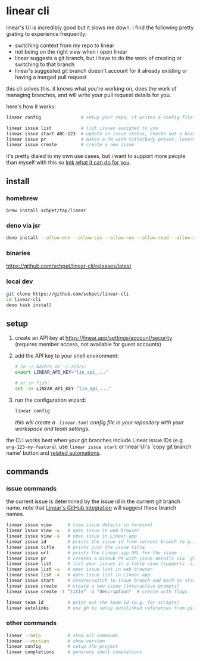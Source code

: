 # linear cli

linear's UI is incredibly good but it slows me down. i find the following pretty
grating to experience frequently:

- switching context from my repo to linear
- not being on the right view when i open linear
- linear suggests a git branch, but i have to do the work of creating or
  switching to that branch
- linear's suggested git branch doesn't account for it already existing or
  having a merged pull request

this cli solves this. it knows what you're working on, does the work of managing
branches, and will write your pull request details for you.

here's how it works:

```bash
linear config               # setup your repo, it writes a config file

linear issue list           # list issues assigned to you
linear issue start ABC-123  # update an issue status, checks out a branch
linear issue pr             # makes a PR with title/body preset, leverages gh (https://cli.github.com/)
linear issue create         # create a new issue
```

it's pretty dialed to my own use cases, but i want to support more people than
myself with this so
[lmk what it can do for you](https://github.com/schpet/linear-cli/issues/).

## install

### homebrew

```
brew install schpet/tap/linear
```

### deno via jsr

```bash
deno install --allow-env --allow-sys --allow-run --allow-read --allow-net -g -n linear jsr:@schpet/linear-cli
```

### binaries

https://github.com/schpet/linear-cli/releases/latest

### local dev

```bash
git clone https://github.com/schpet/linear-cli
cd linear-cli
deno task install
```

## setup

1. create an API key at https://linear.app/settings/account/security (requires
   member access, not available for guest accounts)

2. add the API key to your shell environment:

   ```sh
   # in ~/.bashrc or ~/.zshrc:
   export LINEAR_API_KEY="lin_api_..."

   # or in fish:
   set -Ux LINEAR_API_KEY "lin_api_..."
   ```

3. run the configuration wizard:

   ```sh
   linear config
   ```

   _this will create a `.linear.toml` config file in your repository with your
   workspace and team settings._

the CLI works best when your git branches include Linear issue IDs (e.g.
`eng-123-my-feature`). use `linear issue start` or linear UI's 'copy git branch
name' button and
[related automations](https://linear.app/docs/account-preferences#git-related-automations).

## commands

### issue commands

the current issue is determined by the issue id in the current git branch name.
note that
[Linear's GitHub integration](https://linear.app/docs/github#branch-format) will
suggest these branch names.

```bash
linear issue view      # view issue details in terminal
linear issue view -w   # open issue in web browser
linear issue view -a   # open issue in Linear.app
linear issue id        # prints the issue id from current branch (e.g., "ENG-123")
linear issue title     # prints just the issue title
linear issue url       # prints the Linear.app URL for the issue
linear issue pr        # creates a GitHub PR with issue details via `gh pr create`
linear issue list      # list your issues in a table view (supports -s/--state and --sort)
linear issue list -w   # open issue list in web browser
linear issue list -a   # open issue list in Linear.app
linear issue start     # create/switch to issue branch and mark as started
linear issue create    # create a new issue (interactive prompts)
linear issue create -t "title" -d "description"  # create with flags

linear team id         # print out the team id (e.g. for scripts)
linear autolinks       # use gh to setup autolinked references from github to linear
```

### other commands

```bash
linear --help          # show all commands
linear --version       # show version
linear config          # setup the project
linear completions     # generate shell completions
```
